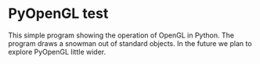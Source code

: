 # PyOpenGL test

This simple program showing the operation of OpenGL in Python. 
The program draws a snowman out of standard objects. In the future we 
plan to explore PyOpenGL little wider.